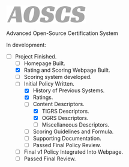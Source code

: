 ![AOSCS Logo](aoscsLogo.png)

Advanced Open-Source Certification System

In development:
- [ ] Project Finished.
  - [ ] Homepage Built.
  - [x] Rating and Scoring Webpage Built.
  - [ ] Scoring system developed.
  - [ ] Initial Policy Written.
    - [x] History of Previous Systems.
    - [x] Ratings.
    - [ ] Content Descriptors.
      - [x] TIGRS Descriptors.
      - [x] OGRS Descriptors. 
      - [ ] Miscellaneous Descriptors.
    - [ ] Scoring Guidelines and Formula.
    - [ ] Supporting Documentation.
    - [ ] Passed Final Policy Review. 
  - [ ] Final v1 Policy Integrated Into Webpage. 
  - [ ] Passed Final Review.
